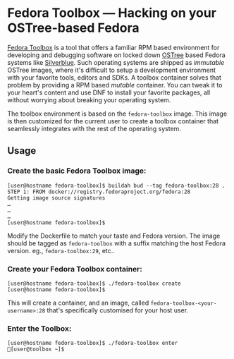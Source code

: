 # Fedora Toolbox — Hacking on your OSTree-based Fedora

[Fedora Toolbox](https://github.com/debarshiray/fedora-toolbox) is a tool that
offers a familiar RPM based environment for developing and debugging software
on locked down [OSTree](https://ostree.readthedocs.io/en/latest/) based Fedora
systems like [Silverblue](https://silverblue.fedoraproject.org/). Such
operating systems are shipped as *immutable* OSTree images, where it's
difficult to setup a development environment with your favorite tools, editors
and SDKs. A toolbox container solves that problem by providing a RPM based
*mutable* container. You can tweak it to your heart's content and use DNF to
install your favorite packages, all without worrying about breaking your
operating system.

The toolbox environment is based on the `fedora-toolbox` image. This image is
then customized for the current user to create a toolbox container that
seamlessly integrates with the rest of the operating system.

## Usage

### Create the basic Fedora Toolbox image:
```
[user@hostname fedora-toolbox]$ buildah bud --tag fedora-toolbox:28 .
STEP 1: FROM docker://registry.fedoraproject.org/fedora:28
Getting image source signatures
…
…
…
[user@hostname fedora-toolbox]$
```
Modify the Dockerfile to match your taste and Fedora version. The image should
be tagged as `fedora-toolbox` with a suffix matching the host Fedora version.
eg., `fedora-toolbox:29`, etc..

### Create your Fedora Toolbox container:
```
[user@hostname fedora-toolbox]$ ./fedora-toolbox create
[user@hostname fedora-toolbox]$
```
This will create a container, and an image, called
`fedora-toolbox-<your-username>:28` that's specifically customised for your
host user.

### Enter the Toolbox:
```
[user@hostname fedora-toolbox]$ ./fedora-toolbox enter
🔹[user@toolbox ~]$
```

